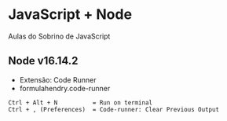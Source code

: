 # JavaScript + Node

Aulas do Sobrino de JavaScript

## Node v16.14.2

- Extensão: Code Runner
- formulahendry.code-runner

```
Ctrl + Alt + N          = Run on terminal
Ctrl + , (Preferences)  = Code-runner: Clear Previous Output

```